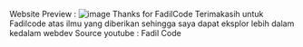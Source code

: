 Website Preview : 
![image](https://user-images.githubusercontent.com/65394405/136481201-0c01e039-5ac0-40cf-8e5e-1795da75bc00.png)
Thanks for FadilCode
Terimakasih untuk Fadilcode atas ilmu yang diberikan
sehingga saya dapat eksplor lebih dalam kedalam webdev
Source youtube : Fadil Code
